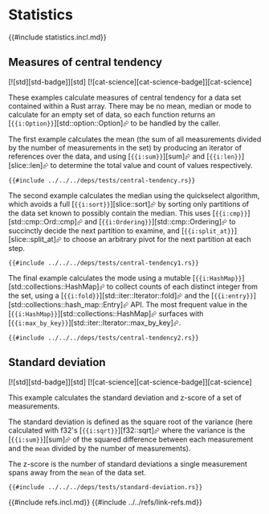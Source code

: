 # Statistics

{{#include statistics.incl.md}}

## Measures of central tendency

[![std][std-badge]][std]  [![cat-science][cat-science-badge]][cat-science]

These examples calculate measures of central tendency for a data set contained within a Rust array. There may be no mean, median or mode to calculate for an empty set of data, so each function returns an [`{{i:Option}}`][std::option::Option]⮳ to be handled by the caller.

The first example calculates the mean (the sum of all measurements divided by the number of measurements in the set) by producing an iterator of references over the data, and using [`{{i:sum}}`][sum]⮳ and [`{{i:len}}`][slice::len]⮳ to determine the total value and count of values respectively.

```rust,editable
{{#include ../../../deps/tests/central-tendency.rs}}
```

The second example calculates the median using the quickselect algorithm, which avoids a full [`{{i:sort}}`][slice::sort]⮳ by sorting only partitions of the data set known to possibly contain the median. This uses [`{{i:cmp}}`][std::cmp::Ord::cmp]⮳ and [`{{i:Ordering}}`][std::cmp::Ordering]⮳ to succinctly decide the next partition to examine, and [`{{i:split_at}}`][slice::split_at]⮳ to choose an arbitrary pivot for the next partition at each step.

```rust,editable
{{#include ../../../deps/tests/central-tendency1.rs}}
```

The final example calculates the mode using a mutable [`{{i:HashMap}}`][std::collections::HashMap]⮳ to collect counts of each distinct integer from the set, using a [`{{i:fold}}`][std::iter::Iterator::fold]⮳ and the [`{{i:entry}}`][std::collections::hash_map::Entry]⮳ API. The most frequent value in the [`{{i:HashMap}}`][std::collections::HashMap]⮳ surfaces with [`{{i:max_by_key}}`][std::iter::Iterator::max_by_key]⮳.

```rust,editable
{{#include ../../../deps/tests/central-tendency2.rs}}
```

## Standard deviation

[![std][std-badge]][std]  [![cat-science][cat-science-badge]][cat-science]

This example calculates the standard deviation and z-score of a set of measurements.

The standard deviation is defined as the square root of the variance (here calculated with f32's [`{{i:sqrt}}`][f32::sqrt]⮳ where the variance is the [`{{i:sum}}`][sum]⮳ of the squared difference between each measurement and the `mean` divided by the number of measurements).

The z-score is the number of standard deviations a single measurement spans away from the `mean` of the data set.

```rust,editable
{{#include ../../../deps/tests/standard-deviation.rs}}
```

{{#include refs.incl.md}}
{{#include ../../refs/link-refs.md}}
